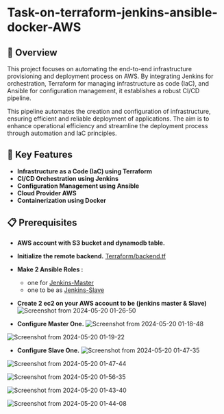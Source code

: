 # Task-on-terraform-jenkins-ansible-docker-AWS



## 📝 Overview
This project focuses on automating the end-to-end infrastructure provisioning and deployment process on AWS. By integrating Jenkins for orchestration, Terraform for managing infrastructure as code (IaC), and Ansible for configuration management, it establishes a robust CI/CD pipeline. 

This pipeline automates the creation and configuration of infrastructure, ensuring efficient and reliable deployment of applications. The aim is to enhance operational efficiency and streamline the deployment process through automation and IaC principles.



## 🚀 Key Features
- **Infrastructure as a Code (IaC) using **Terraform****
- **CI/CD Orchestration using **Jenkins****      
- **Configuration Management using  **Ansible****
- **Cloud Provider **AWS****
- **Containerization using **Docker****                                         



## 📋 Prerequisites
- **AWS account with S3 bucket and dynamodb table.**
- **Initialize the remote backend.**
      [Terraform/backend.tf](https://github.com/alaa-alshitany/Project_DevOps_Tools/blob/main/Terraform/backend.tf)

- **Make 2 Ansible Roles :** 
   - one for [Jenkins-Master](https://github.com/alaa-alshitany/Project_DevOps_Tools/blob/main/Ansible/Jenkins-Master/README.md)
   - one to be as [Jenkins-Slave](https://github.com/alaa-alshitany/Project_DevOps_Tools/blob/main/Ansible/Jenkins-Slave/README.md)

- **Create 2 ec2 on your AWS account to be (jenkins master & Slave)**
![Screenshot from 2024-05-20 01-26-50](https://github.com/alaa-alshitany/Project_DevOps_Tools/assets/71197108/9e014459-5b88-4803-83a8-72acb572fe2a)

- **Configure Master One.**
![Screenshot from 2024-05-20 01-18-48](https://github.com/alaa-alshitany/Project_DevOps_Tools/assets/71197108/20c9f554-7a8d-4a9c-9212-097cfb05d6df)

![Screenshot from 2024-05-20 01-19-22](https://github.com/alaa-alshitany/Project_DevOps_Tools/assets/71197108/b8b10307-d5bc-4ce3-9ef6-cf076c2a090a)

- **Configure Slave One.**
![Screenshot from 2024-05-20 01-47-35](https://github.com/alaa-alshitany/Project_DevOps_Tools/assets/71197108/156d3b38-4b04-4436-8438-dcfed3da53c5)

![Screenshot from 2024-05-20 01-47-44](https://github.com/alaa-alshitany/Project_DevOps_Tools/assets/71197108/d0ce69fd-2817-46db-bd8a-5506aaf6f890)

![Screenshot from 2024-05-20 01-56-35](https://github.com/alaa-alshitany/Project_DevOps_Tools/assets/71197108/58957bb3-1a42-4fea-82e0-07316977dff7)

![Screenshot from 2024-05-20 01-43-40](https://github.com/alaa-alshitany/Project_DevOps_Tools/assets/71197108/6240cc23-542d-43f8-9f78-4e47c92faf5f)

![Screenshot from 2024-05-20 01-44-08](https://github.com/alaa-alshitany/Project_DevOps_Tools/assets/71197108/d808cf0e-6ab1-40c2-8b4c-dd4a89be06ff)

